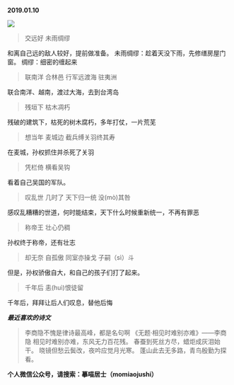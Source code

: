 
          
            
**2019.01.10**



![](//upload-images.jianshu.io/upload_images/51001-3ac85028d21017ed.jpeg)



>交远好 未雨绸缪



和离自己远的敌人较好，提前做准备。
未雨绸缪：趁着天没下雨，先修缮房屋门窗。
绸缪：细密的缠起来
>联南洋 合林邑 行军远渡海 驻夷洲



联合南洋、越南，渡过大海，去到台湾岛
>残垣下 枯木凋朽



残破的建筑下，枯死的树木腐朽，多年打仗，一片荒芜
>想当年 麦城边 截兵缚关羽终其寿



在麦城，孙权抓住并杀死了关羽
>凭栏倚 横看吴钩



看着自己吴国的军队。
>叹乱世 几时了 天下归一统 没(mò)其咎



感叹乱糟糟的世道，何时能结束，天下什么时候重新统一，不再有罪恶
>称帝王 壮心仍稠



孙权终于称帝，还有壮志
>却无奈 自孤傲 同室亦操戈 子嗣（sì）斗



但是，孙权骄傲自大，和自己的孩子们打了起来。
>千年后 恚(huì)恨徒留



千年后，拜拜让后人们叹息，替他后悔


***最近喜欢的诗文***
>李商隐不愧是律诗最高峰，都是名句啊
《无题·相见时难别亦难》——李商隐
相见时难别亦难，东风无力百花残。
春蚕到死丝方尽，蜡炬成灰泪始干。
晓镜但愁云鬓改，夜吟应觉月光寒。
蓬山此去无多路，青鸟殷勤为探看。




**个人微信公众号，请搜索：摹喵居士（momiaojushi）**

          
        
